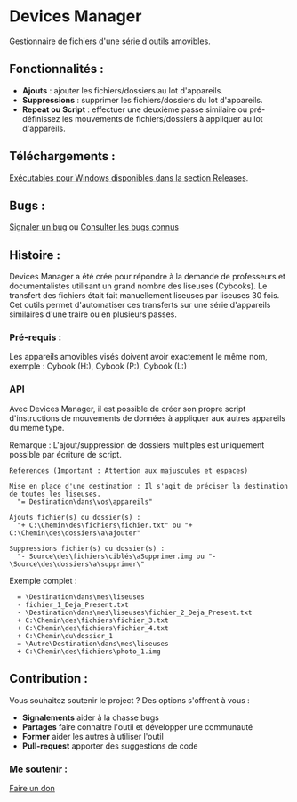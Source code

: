 Devices Manager
================
Gestionnaire de fichiers d'une série d'outils amovibles.

## Fonctionnalités :
 - **Ajouts** : ajouter les fichiers/dossiers au lot d'appareils.
 - **Suppressions** : supprimer les fichiers/dossiers du lot d'appareils.
 - **Repeat ou Script** : effectuer une deuxième passe similaire ou pré-définissez les mouvements de fichiers/dossiers à appliquer au lot d'appareils.
 
## Téléchargements : 
[Exécutables pour Windows disponibles dans la section Releases](https://github.com/hopollo/devicesmanager/releases).

## Bugs : 
[Signaler un bug](https://github.com/hopollo/devicesmanager/issues/new) ou [Consulter les bugs connus](https://github.com/hopollo/devicesmanager/issues)

## Histoire :
Devices Manager a été crée pour répondre à la demande de professeurs et documentalistes utilisant un grand nombre des liseuses (Cybooks).
Le transfert des fichiers était fait manuellement liseuses par liseuses 30 fois.
Cet outils permet d'automatiser ces transferts sur une série d'appareils similaires d'une traire ou en plusieurs passes.

### Pré-requis :
Les appareils amovibles visés doivent avoir exactement le même nom, exemple : Cybook (H:), Cybook (P:), Cybook (L:)

### API
Avec Devices Manager, il est possible de créer son propre script d'instructions de mouvements de données à appliquer aux autres appareils du meme type.

Remarque : L'ajout/suppression de dossiers multiples est uniquement possible par écriture de script.
    
    References (Important : Attention aux majuscules et espaces)
    
    Mise en place d'une destination : Il s'agit de préciser la destination de toutes les liseuses.
      "= Destination\dans\vos\appareils"
    
    Ajouts fichier(s) ou dossier(s) : 
      "+ C:\Chemin\des\fichiers\fichier.txt" ou "+ C:\Chemin\des\dossiers\a\ajouter"
   
    Suppressions fichier(s) ou dossier(s) :
      "- Source\des\fichiers\ciblés\aSupprimer.img ou "- \Source\des\dossiers\a\supprimer\"

  Exemple complet :
  ```
    = \Destination\dans\mes\liseuses
    - fichier_1_Deja_Present.txt
    - \Destination\dans\mes\liseuses\fichier_2_Deja_Present.txt
    + C:\Chemin\des\fichiers\fichier_3.txt
    + C:\Chemin\des\fichiers\fichier_4.txt
    + C:\Chemin\du\dossier_1
    = \Autre\Destination\dans\mes\liseuses
    + C:\Chemin\des\fichiers\photo_1.img
  ```
 
## Contribution :
Vous souhaitez soutenir le project ? Des options s'offrent à vous : 
- **Signalements** aider à la chasse bugs
- **Partages** faire connaitre l'outil et développer une communauté
- **Former** aider les autres à utiliser l'outil
- **Pull-request** apporter des suggestions de code

### Me soutenir :
[Faire un don](https://streamelements.com/hopollo/tip)
